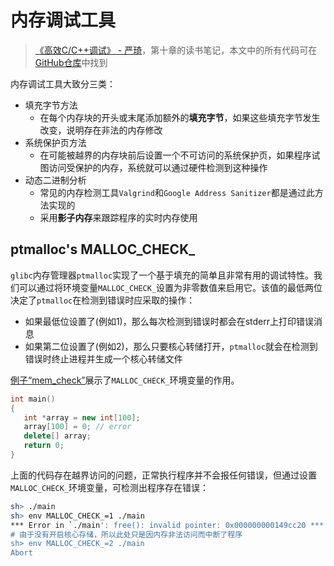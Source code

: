# 内存调试工具

> [《高效C/C++调试》 - 严琦](http://www.tup.tsinghua.edu.cn/Wap/tsxqy.aspx?id=10204101)，第十章的读书笔记，本文中的所有代码可在[GitHub仓库](https://github.com/LittleBee1024/learning_book/tree/main/docs/booknotes/cpp_debug/10/code)中找到

内存调试工具大致分三类：

* 填充字节方法
    * 在每个内存块的开头或末尾添加额外的**填充字节**，如果这些填充字节发生改变，说明存在非法的内存修改
* 系统保护页方法
    * 在可能被越界的内存块前后设置一个不可访问的系统保护页，如果程序试图访问受保护的内存，系统就可以通过硬件检测到这种操作
* 动态二进制分析
    * 常见的内存检测工具`Valgrind`和`Google Address Sanitizer`都是通过此方法实现的
    * 采用**影子内存**来跟踪程序的实时内存使用

## ptmalloc's MALLOC_CHECK_

`glibc`内存管理器`ptmalloc`实现了一个基于填充的简单且非常有用的调试特性。我们可以通过将环境变量`MALLOC_CHECK_`设置为非零数值来启用它。该值的最低两位决定了`ptmalloc`在检测到错误时应采取的操作：

* 如果最低位设置了(例如1)，那么每次检测到错误时都会在stderr上打印错误消息
* 如果第二位设置了(例如2)，那么只要核心转储打开，`ptmalloc`就会在检测到错误时终止进程并生成一个核心转储文件


[例子“mem_check”](https://github.com/LittleBee1024/learning_book/tree/main/docs/booknotes/cpp_debug/10/code/mem_check)展示了`MALLOC_CHECK_`环境变量的作用。

```cpp
int main()
{
   int *array = new int[100];
   array[100] = 0; // error
   delete[] array;
   return 0;
}
```

上面的代码存在越界访问的问题，正常执行程序并不会报任何错误，但通过设置`MALLOC_CHECK_`环境变量，可检测出程序存在错误：

```bash
sh> ./main
sh> env MALLOC_CHECK_=1 ./main
*** Error in `./main': free(): invalid pointer: 0x000000000149cc20 ***
# 由于没有开启核心存储，所以此处只是因内存非法访问而中断了程序
sh> env MALLOC_CHECK_=2 ./main
Abort
```
